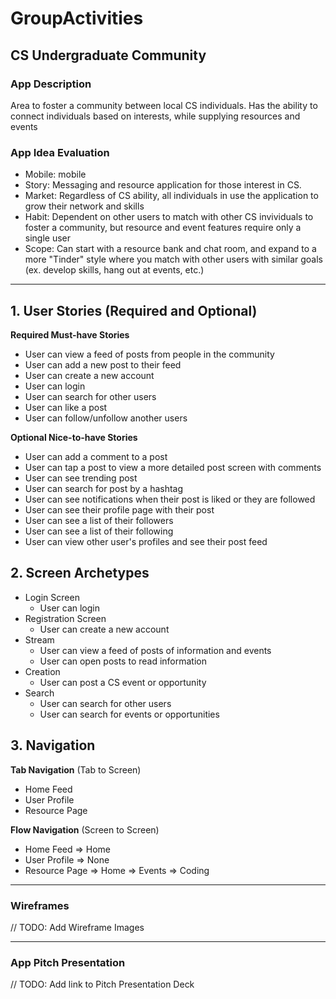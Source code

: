 # GroupActivities

## CS Undergraduate Community

### App Description
Area to foster a community between local CS individuals. Has the ability to connect individuals based on interests, while supplying resources and events


### App Idea Evaluation

- Mobile: mobile
- Story: Messaging and resource application for those interest in CS.
- Market: Regardless of CS ability, all individuals in use the application to grow their network and skills
- Habit: Dependent on other users to match with other CS invividuals to foster a community, but resource and event features require only a single user
- Scope: Can start with a resource bank and chat room, and expand to a more "Tinder" style where you match with other users with similar goals (ex. develop skills, hang out at events, etc.)


---

## 1. User Stories (Required and Optional)


**Required Must-have Stories**

- User can view a feed of posts from people in the community
- User can add a new post to their feed
- User can create a new account
- User can login
- User can search for other users
- User can like a post
- User can follow/unfollow another users

**Optional Nice-to-have Stories**

- User can add a comment to a post
- User can tap a post to view a more detailed post screen with comments
- User can see trending post
- User can search for post by a hashtag
- User can see notifications when their post is liked or they are followed
- User can see their profile page with their post
- User can see a list of their followers
- User can see a list of their following
- User can view other user's profiles and see their post feed

## 2. Screen Archetypes

 * Login Screen
   * User can login
 * Registration Screen
   * User can create a new account
 * Stream
   * User can view a feed of posts of information and events
   * User can open posts to read information
 * Creation
   * User can post a CS event or opportunity
 * Search
   * User can search for other users 
   * User can search for events or opportunities 

[//]: # (:::info
Notice that we've listed every required user story to a screen archetype above.
:::)

## 3. Navigation


**Tab Navigation** (Tab to Screen)

 * Home Feed
 * User Profile
 * Resource Page

**Flow Navigation** (Screen to Screen)


 * Home Feed
   => Home
 * User Profile
   => None
 * Resource Page
   => Home
   => Events
   => Coding

[//]: # (:::info
There are other types of navigation in apps, but flow and tab are the most common, and many apps use only those navigation types.
:::)

---

### Wireframes
// TODO: Add Wireframe Images

---

### App Pitch Presentation
// TODO: Add link to Pitch Presentation Deck
